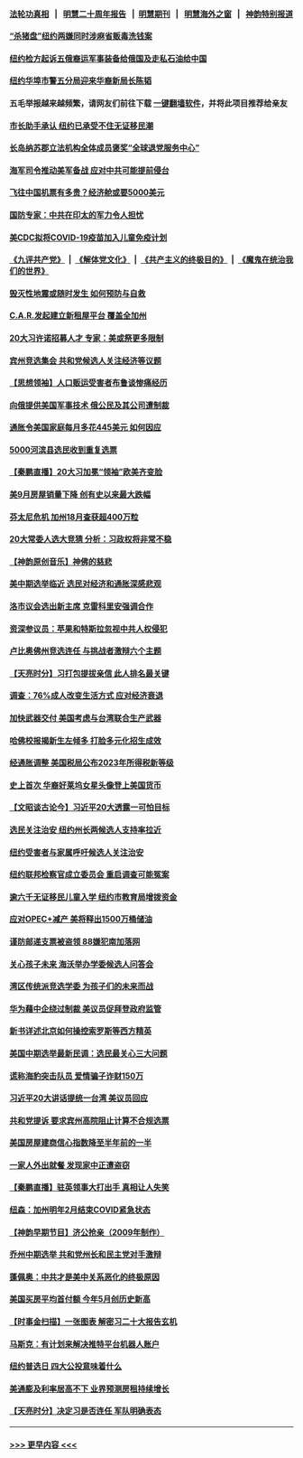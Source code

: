 #### [法轮功真相](https://github.com/gfw-breaker/truth/blob/master/README.md?t=0) &nbsp;&nbsp;|&nbsp;&nbsp; [明慧二十周年报告](https://github.com/gfw-breaker/mh-reports/blob/master/README.md?t=0) &nbsp;&nbsp;|&nbsp;&nbsp;[明慧期刊](https://github.com/gfw-breaker/mh-qikan) &nbsp;&nbsp;|&nbsp;&nbsp; [明慧海外之窗](https://github.com/gfw-breaker/mh-news/blob/master/README.md?t=0) &nbsp;&nbsp;|&nbsp;&nbsp; [神韵特别报道](https://github.com/gfw-breaker/mh-news/blob/master/shenyun.md?t=0)
#### [“杀猪盘”纽约两嫌同时涉麻省贩毒洗钱案](../pages/nsc412/n13849253.md?t=10201901) 
#### [纽约检方起诉五俄裔运军事装备给俄国及走私石油给中国](../pages/nsc412/n13849265.md?t=10201901) 
#### [纽约华埠市警五分局迎来华裔新局长陈韬](../pages/nsc412/n13849242.md?t=10201901) 
#### 五毛举报越来越频繁，请网友们前往下载 [一键翻墙软件](https://github.com/gfw-breaker/ssr-accounts)，并将此项目推荐给亲友
#### [市长助手承认 纽约已承受不住无证移民潮](../pages/nsc412/n13849317.md?t=10201901) 
#### [长岛纳苏郡立法机构全体成员褒奖“全球退党服务中心”](../pages/nsc412/n13849350.md?t=10201901) 
#### [海军司令推动美军备战 应对中共可能提前侵台](../pages/nsc412/n13849323.md?t=10201901) 
#### [飞往中国机票有多贵？经济舱或要5000美元](../pages/nsc412/n13849214.md?t=10201901) 
#### [国防专家：中共在印太的军力令人担忧](../pages/nsc412/n13849228.md?t=10201901) 
#### [美CDC拟将COVID-19疫苗加入儿童免疫计划](../pages/nsc412/n13849099.md?t=10201901) 
#### [《九评共产党》](https://github.com/begood0513/9ping.md/blob/master/README.md) &nbsp;|&nbsp; [《解体党文化》](../../../../jtdwh.md/blob/master/README.md)  &nbsp;|&nbsp; [《共产主义的终极目的》](../../../../gczydzjmd.md/blob/master/README.md) &nbsp;|&nbsp; [《魔鬼在统治我们的世界》](../../../../mgztzwmdsj.md/blob/master/README.md) 
#### [毁灭性地震或随时发生 如何预防与自救](../pages/nsc412/n13849223.md?t=10201901) 
#### [C.A.R.发起建立新租屋平台 覆盖全加州](../pages/nsc412/n13849210.md?t=10201901) 
#### [20大习许诺招募人才 专家：美或祭更多限制](../pages/nsc412/n13849014.md?t=10201901) 
#### [宾州竞选集会 共和党候选人关注经济等议题](../pages/nsc412/n13849173.md?t=10201901) 
#### [【思想领袖】人口贩运受害者布鲁谈惨痛经历](../pages/nsc412/n13832124.md?t=10201901) 
#### [向俄提供美国军事技术 俄公民及其公司遭制裁](../pages/nsc412/n13849023.md?t=10201901) 
#### [通胀令美国家庭每月多花445美元 如何因应](../pages/nsc412/n13849024.md?t=10201901) 
#### [5000河滨县选民收到重复选票](../pages/nsc412/n13849061.md?t=10201901) 
#### [【秦鹏直播】20大习加冕“领袖”欧美齐变脸](../pages/nsc412/n13849038.md?t=10201901) 
#### [美9月房屋销量下降 创有史以来最大跌幅](../pages/nsc412/n13849021.md?t=10201901) 
#### [芬太尼危机 加州18月查获超400万粒](../pages/nsc412/n13849045.md?t=10201901) 
#### [20大常委人选大竞猜 分析：习政权将非常不稳](../pages/nsc412/n13845571.md?t=10201901) 
#### [【神韵原创音乐】神佛的慈悲](../pages/nsc412/n13848872.md?t=10201901) 
#### [美中期选举临近 选民对经济和通胀深感悲观](../pages/nsc412/n13848992.md?t=10201901) 
#### [洛市议会选出新主席 克雷科里安强调合作](../pages/nsc412/n13848993.md?t=10201901) 
#### [资深参议员：苹果和特斯拉忽视中共人权侵犯](../pages/nsc412/n13848896.md?t=10201901) 
#### [卢比奥佛州竞选连任 与挑战者激辩六个主题](../pages/nsc412/n13848839.md?t=10201901) 
#### [【天亮时分】习打包提拔亲信 此人排名最关键](../pages/nsc412/n13848838.md?t=10201901) 
#### [调查：76%成人改变生活方式 应对经济衰退](../pages/nsc412/n13848790.md?t=10201901) 
#### [加快武器交付 美国考虑与台湾联合生产武器](../pages/nsc412/n13848958.md?t=10201901) 
#### [哈佛校报揭新生左倾多 打脸多元化招生成效](../pages/nsc412/n13848847.md?t=10201901) 
#### [经通胀调整 美国税局公布2023年所得税新等级](../pages/nsc412/n13848850.md?t=10201901) 
#### [史上首次 华裔好莱坞女星头像登上美国货币](../pages/nsc412/n13848842.md?t=10201901) 
#### [【文昭谈古论今】习近平20大透露一可怕目标](../pages/nsc412/n13848050.md?t=10201901) 
#### [选民关注治安 纽约州长两候选人支持率拉近](../pages/nsc412/n13848543.md?t=10201901) 
#### [纽约受害者与家属呼吁候选人关注治安](../pages/nsc412/n13848553.md?t=10201901) 
#### [纽约联邦检察官成立委员会 重启调查可能冤案](../pages/nsc412/n13848512.md?t=10201901) 
#### [逾六千无证移民儿童入学 纽约市教育局增拨资金](../pages/nsc412/n13848501.md?t=10201901) 
#### [应对OPEC+减产 美将释出1500万桶储油](../pages/nsc412/n13848438.md?t=10201901) 
#### [谨防邮递支票被盗领 88嫌犯南加落网](../pages/nsc412/n13848421.md?t=10201901) 
#### [关心孩子未来 海沃举办学委候选人问答会](../pages/nsc412/n13848393.md?t=10201901) 
#### [湾区传统派竞选学委 为孩子们的未来而战](../pages/nsc412/n13848357.md?t=10201901) 
#### [华为藉中企绕过制裁 美议员促拜登政府监管](../pages/nsc412/n13848196.md?t=10201901) 
#### [新书详述北京如何操控索罗斯等西方精英](../pages/nsc412/n13848278.md?t=10201901) 
#### [美国中期选举最新民调：选民最关心三大问题](../pages/nsc412/n13848318.md?t=10201901) 
#### [谎称海豹突击队员 爱情骗子诈财150万](../pages/nsc412/n13848281.md?t=10201901) 
#### [习近平20大讲话提统一台湾 美议员回应](../pages/nsc412/n13848260.md?t=10201901) 
#### [共和党提诉 要求宾州高院阻止计算不合规选票](../pages/nsc412/n13848228.md?t=10201901) 
#### [美国房屋建商信心指数降至半年前的一半](../pages/nsc412/n13848242.md?t=10201901) 
#### [一家人外出就餐 发现家中正遭盗窃](../pages/nsc412/n13848273.md?t=10201901) 
#### [【秦鹏直播】驻英领事大打出手 真相让人失笑](../pages/nsc412/n13848061.md?t=10201901) 
#### [纽森：加州明年2月结束COVID紧急状态](../pages/nsc412/n13848203.md?t=10201901) 
#### [【神韵早期节目】济公抢亲（2009年制作）](../pages/nsc412/n13848098.md?t=10201901) 
#### [乔州中期选举 共和党州长和民主党对手激辩](../pages/nsc412/n13848069.md?t=10201901) 
#### [蓬佩奥：中共才是美中关系恶化的终极原因](../pages/nsc412/n13848187.md?t=10201901) 
#### [美国买房平均首付额 今年5月创历史新高](../pages/nsc412/n13847651.md?t=10201901) 
#### [【时事金扫描】一张图表 解密习二十大报告玄机](../pages/nsc412/n13848058.md?t=10201901) 
#### [马斯克：有计划来解决推特平台机器人账户](../pages/nsc412/n13848068.md?t=10201901) 
#### [纽约普选日 四大公投意味着什么](../pages/nsc412/n13847783.md?t=10201901) 
#### [美通膨及利率居高不下 业界预测房租持续增长](../pages/nsc412/n13847743.md?t=10201901) 
#### [【天亮时分】决定习是否连任 军队明确表态](../pages/nsc412/n13848045.md?t=10201901) 

----
#### [ >>> 更早内容 <<< ](../indexes/nsc412-earlier.md)
